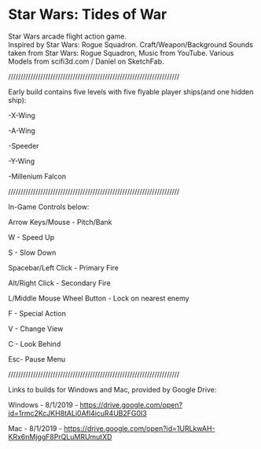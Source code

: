 # Star Wars: Tides of War
Star Wars arcade flight action game.  
Inspired by Star Wars: Rogue Squadron.
Craft/Weapon/Background Sounds taken from Star Wars: Rogue Squadron, Music from YouTube.
Various Models from scifi3d.com / Daniel on SketchFab.

/////////////////////////////////////////////////////////////////////

Early build contains five levels with five flyable player ships(and one hidden ship):

-X-Wing

-A-Wing

-Speeder

-Y-Wing

-Millenium Falcon



/////////////////////////////////////////////////////////////////////

In-Game Controls below:


Arrow Keys/Mouse - Pitch/Bank

W - Speed Up

S - Slow Down

Spacebar/Left Click - Primary Fire

Alt/Right Click - Secondary Fire

L/Middle Mouse Wheel Button - Lock on nearest enemy

F - Special Action

V - Change View

C - Look Behind

Esc- Pause Menu



/////////////////////////////////////////////////////////////////////

Links to builds for Windows and Mac, provided by Google Drive:

Windows - 8/1/2019 - https://drive.google.com/open?id=1rmc2KcJKH8tALi0Afl4icuR4UB2FG0I3

Mac - 8/1/2019 - https://drive.google.com/open?id=1URLkwAH-KRx6nMjggF8PrQLuMRUmutXD

